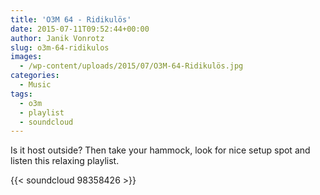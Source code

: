```yaml
---
title: 'O3M 64 - Ridikulös'
date: 2015-07-11T09:52:44+00:00
author: Janik Vonrotz
slug: o3m-64-ridikulos
images:
  - /wp-content/uploads/2015/07/O3M-64-Ridikulös.jpg
categories:
  - Music
tags:
  - o3m
  - playlist
  - soundcloud
---
```

Is it host outside? Then take your hammock, look for nice setup spot and listen this relaxing playlist.

{{< soundcloud 98358426 >}}